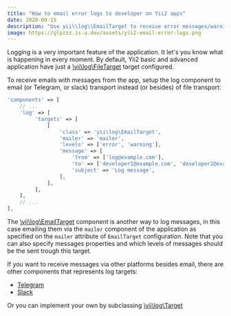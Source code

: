 ```yaml
---
title: "How to email error logs to developer on Yii2 apps"
date: 2020-09-15
description: "Use yii\\log\\EmailTarget to receive error messages/warnings from your Yii2 application directly in your inbox."
image: https://glpzzz.is-a.dev/assets/yii2-email-error-logs.png
---
```

Logging is a very important feature of the application. It let's you know what is happening in every moment. By default, Yii2 basic and advanced application have just a [\yii\log\FileTarget](https://www.yiiframework.com/doc/api/2.0/yii-log-filetarget) target configured.

To receive emails with messages from the app, setup the log component to email (or Telegram, or slack) transport instead (or besides) of file transport:

```php
'components' => [
    // ...
    'log' => [
         'targets' => [
             [
                 'class' => 'yii\log\EmailTarget',
                 'mailer' => 'mailer',
                 'levels' => ['error', 'warning'],
                 'message' => [
                     'from' => ['log@example.com'],
                     'to' => ['developer1@example.com', 'developer2@example.com'],
                     'subject' => 'Log message',
                 ],
             ],
         ],
    ],
    // ...
],
```

The [\yii\log\EmailTarget](https://www.yiiframework.com/doc/api/2.0/yii-log-emailtarget) component is another way to log  messages, in this case emailing them via the `mailer` component of the application as specified on the `mailer` attribute of `EmailTarget` configuration. Note that you can also specify messages properties and which levels of messages should be the sent trough this target.

If you want to receive messages via other platforms besides email, there are other components that represents log targets:
* [Telegram](https://github.com/sergeymakinen/yii2-telegram-log)
* [Slack](https://github.com/sergeymakinen/yii2-slack-log)

Or you can implement your own by subclassing
[\yii\log\Target](https://www.yiiframework.com/doc/api/2.0/yii-log-target)
